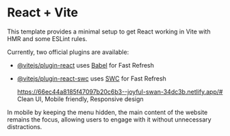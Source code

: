 # React + Vite

This template provides a minimal setup to get React working in Vite with HMR and some ESLint rules.

Currently, two official plugins are available:

- [@vitejs/plugin-react](https://github.com/vitejs/vite-plugin-react/blob/main/packages/plugin-react/README.md) uses [Babel](https://babeljs.io/) for Fast Refresh
- [@vitejs/plugin-react-swc](https://github.com/vitejs/vite-plugin-react-swc) uses [SWC](https://swc.rs/) for Fast Refresh

  https://66ec44a8185f47097b20c6b3--joyful-swan-34dc3b.netlify.app/#
Clean UI, Mobile friendly, Responsive design

In mobile by keeping the menu hidden, the main content of the website remains the focus, allowing users to engage with it without unnecessary distractions.

